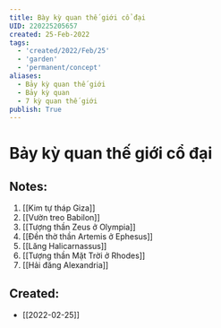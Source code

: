 ```yaml
---
title: Bày kỳ quan thế giới cổ đại
UID: 220225205657
created: 25-Feb-2022
tags:
  - 'created/2022/Feb/25'
  - 'garden'
  - 'permanent/concept'
aliases:
  - Bảy kỳ quan thế giới
  - Bảy kỳ quan
  - 7 kỳ quan thế giới
publish: True
---
```

# Bảy kỳ quan thế giới cổ đại

## Notes:
1. [[Kim tự tháp Giza]]
2. [[Vườn treo Babilon]]
3. [[Tượng thần Zeus ở Olympia]]
4. [[Đền thờ thần Artemis ở Ephesus]]
5. [[Lăng Halicarnassus]]
6. [[Tượng thần Mặt Trời ở Rhodes]]
7. [[Hải đăng Alexandria]]



## Created:
- [[2022-02-25]]
